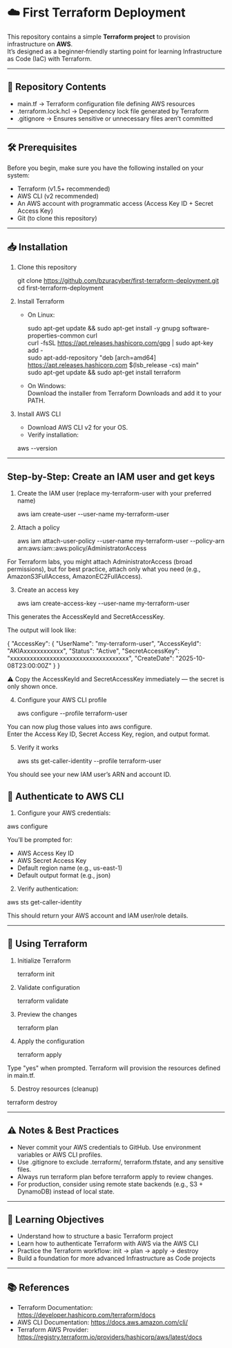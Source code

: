 # ☁️ First Terraform Deployment

This repository contains a simple **Terraform project** to provision infrastructure on **AWS**.  
It’s designed as a beginner‑friendly starting point for learning Infrastructure as Code (IaC) with Terraform.

---

## 📂 Repository Contents
- main.tf → Terraform configuration file defining AWS resources  
- .terraform.lock.hcl → Dependency lock file generated by Terraform  
- .gitignore → Ensures sensitive or unnecessary files aren’t committed  

---

## 🛠️ Prerequisites

Before you begin, make sure you have the following installed on your system:

- Terraform (v1.5+ recommended)  
- AWS CLI (v2 recommended)  
- An AWS account with programmatic access (Access Key ID + Secret Access Key)  
- Git (to clone this repository)

---

## 📥 Installation

1. Clone this repository
   
    git clone https://github.com/bzuracyber/first-terraform-deployment.git  
    cd first-terraform-deployment

3. Install Terraform  

   - On Linux:

        sudo apt-get update && sudo apt-get install -y gnupg software-properties-common curl  
        curl -fsSL https://apt.releases.hashicorp.com/gpg | sudo apt-key add -  
        sudo apt-add-repository "deb [arch=amd64] https://apt.releases.hashicorp.com $(lsb_release -cs) main"  
        sudo apt-get update && sudo apt-get install terraform

   - On Windows:  
     Download the installer from Terraform Downloads and add it to your PATH.

4. Install AWS CLI  
   - Download AWS CLI v2 for your OS.  
   - Verify installation:

    aws --version
---

## Step-by-Step: Create an IAM user and get keys

1. Create the IAM user (replace my-terraform-user with your preferred name)

    aws iam create-user --user-name my-terraform-user

2. Attach a policy  

    aws iam attach-user-policy --user-name my-terraform-user --policy-arn arn:aws:iam::aws:policy/AdministratorAccess

For Terraform labs, you might attach AdministratorAccess (broad permissions), but for best practice, attach only what you need (e.g., AmazonS3FullAccess, AmazonEC2FullAccess).

3. Create an access key

    aws iam create-access-key --user-name my-terraform-user

This generates the AccessKeyId and SecretAccessKey.

The output will look like:

{
  "AccessKey": {
    "UserName": "my-terraform-user",
    "AccessKeyId": "AKIAxxxxxxxxxxxx",
    "Status": "Active",
    "SecretAccessKey": "xxxxxxxxxxxxxxxxxxxxxxxxxxxxxxxxxxxx",
    "CreateDate": "2025-10-08T23:00:00Z"
  }
}

⚠️ Copy the AccessKeyId and SecretAccessKey immediately — the secret is only shown once.

4. Configure your AWS CLI profile  

    aws configure --profile terraform-user

You can now plug those values into aws configure.  
Enter the Access Key ID, Secret Access Key, region, and output format.

5. Verify it works  
    
    aws sts get-caller-identity --profile terraform-user

You should see your new IAM user’s ARN and account ID.


## 🔐 Authenticate to AWS CLI

1. Configure your AWS credentials:

aws configure

You’ll be prompted for:  
- AWS Access Key ID  
- AWS Secret Access Key  
- Default region name (e.g., us-east-1)  
- Default output format (e.g., json)

2. Verify authentication:

aws sts get-caller-identity

This should return your AWS account and IAM user/role details.

---

## 🚀 Using Terraform

1. Initialize Terraform

    terraform init

2. Validate configuration

    terraform validate

3. Preview the changes

    terraform plan

4. Apply the configuration

    terraform apply

Type "yes" when prompted. Terraform will provision the resources defined in main.tf.

5. Destroy resources (cleanup)

terraform destroy

---

## ⚠️ Notes & Best Practices
- Never commit your AWS credentials to GitHub. Use environment variables or AWS CLI profiles.  
- Use .gitignore to exclude .terraform/, terraform.tfstate, and any sensitive files.  
- Always run terraform plan before terraform apply to review changes.  
- For production, consider using remote state backends (e.g., S3 + DynamoDB) instead of local state.

---

## 🎯 Learning Objectives
- Understand how to structure a basic Terraform project  
- Learn how to authenticate Terraform with AWS via the AWS CLI  
- Practice the Terraform workflow: init → plan → apply → destroy  
- Build a foundation for more advanced Infrastructure as Code projects

---

## 📚 References
- Terraform Documentation: https://developer.hashicorp.com/terraform/docs  
- AWS CLI Documentation: https://docs.aws.amazon.com/cli/  
- Terraform AWS Provider: https://registry.terraform.io/providers/hashicorp/aws/latest/docs
```
